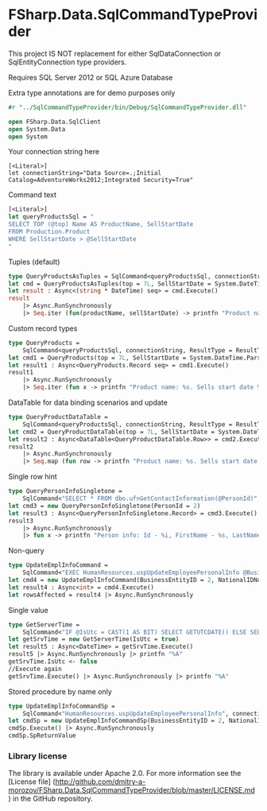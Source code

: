 FSharp.Data.SqlCommandTypeProvider
==============================

This project IS NOT replacement for either SqlDataConnection or SqlEntityConnection type providers.

Requires SQL Server 2012 or SQL Azure Database

Extra type annotations are for demo purposes only

```ocaml
#r "../SqlCommandTypeProvider/bin/Debug/SqlCommandTypeProvider.dll"

open FSharp.Data.SqlClient
open System.Data
open System
```
Your connection string here
```
[<Literal>]
let connectionString="Data Source=.;Initial Catalog=AdventureWorks2012;Integrated Security=True"
```

Command text
```ocaml
[<Literal>]
let queryProductsSql = " 
SELECT TOP (@top) Name AS ProductName, SellStartDate
FROM Production.Product 
WHERE SellStartDate > @SellStartDate
"
```

Tuples (default)
```ocaml
type QueryProductsAsTuples = SqlCommand<queryProductsSql, connectionString>
let cmd = QueryProductsAsTuples(top = 7L, SellStartDate = System.DateTime.Parse "2002-06-01")
let result : Async<(string * DateTime) seq> = cmd.Execute()
result 
    |> Async.RunSynchronously 
    |> Seq.iter (fun(productName, sellStartDate) -> printfn "Product name: %s. Sells start date %A" productName sellStartDate)
```
Custom record types
```ocaml
type QueryProducts = 
    SqlCommand<queryProductsSql, connectionString, ResultType = ResultType.Records>
let cmd1 = QueryProducts(top = 7L, SellStartDate = System.DateTime.Parse "2002-06-01")
let result1 : Async<QueryProducts.Record seq> = cmd1.Execute()
result1 
    |> Async.RunSynchronously 
    |> Seq.iter (fun x -> printfn "Product name: %s. Sells start date %A" x.ProductName x.SellStartDate)
```
DataTable for data binding scenarios and update
```ocaml
type QueryProductDataTable = 
    SqlCommand<queryProductsSql, connectionString, ResultType = ResultType.DataTable>
let cmd2 = QueryProductDataTable(top = 7L, SellStartDate = System.DateTime.Parse "2002-06-01")
let result2 : Async<DataTable<QueryProductDataTable.Row>> = cmd2.Execute() 
result2 
    |> Async.RunSynchronously 
    |> Seq.map (fun row -> printfn "Product name: %s. Sells start date %O" row.ProductName row.SellStartDate)
```
Single row hint
```ocaml
type QueryPersonInfoSingletone = 
    SqlCommand<"SELECT * FROM dbo.ufnGetContactInformation(@PersonId)", connectionString, ResultType = ResultType.Records, SingleRow=true>
let cmd3 = new QueryPersonInfoSingletone(PersonId = 2)
let result3 : Async<QueryPersonInfoSingletone.Record> = cmd3.Execute() 
result3 
    |> Async.RunSynchronously 
    |> fun x -> printfn "Person info: Id - %i, FirstName - %s, LastName - %s, JobTitle - %s, BusinessEntityType - %s" x.PersonID x.FirstName x.LastName x.JobTitle x.BusinessEntityType
```
Non-query
```ocaml
type UpdateEmplInfoCommand = 
    SqlCommand<"EXEC HumanResources.uspUpdateEmployeePersonalInfo @BusinessEntityID, @NationalIDNumber, @BirthDate, @MaritalStatus, @Gender", connectionString>
let cmd4 = new UpdateEmplInfoCommand(BusinessEntityID = 2, NationalIDNumber = "245797967", BirthDate = System.DateTime(1965, 09, 01), MaritalStatus = "S", Gender = "M")
let result4 : Async<int> = cmd4.Execute() 
let rowsAffected = result4 |> Async.RunSynchronously 
```
Single value
```ocaml
type GetServerTime = 
    SqlCommand<"IF @IsUtc = CAST(1 AS BIT) SELECT GETUTCDATE() ELSE SELECT GETDATE()", connectionString, SingleRow=true>
let getSrvTime = new GetServerTime(IsUtc = true)
let result5 : Async<DateTime> = getSrvTime.Execute()
result5 |> Async.RunSynchronously |> printfn "%A"
getSrvTime.IsUtc <- false
//Execute again
getSrvTime.Execute() |> Async.RunSynchronously |> printfn "%A"
```
Stored procedure by name only
```ocaml
type UpdateEmplInfoCommandSp = 
    SqlCommand<"HumanResources.uspUpdateEmployeePersonalInfo", connectionString, CommandType = CommandType.StoredProcedure>
let cmdSp = new UpdateEmplInfoCommandSp(BusinessEntityID = 2, NationalIDNumber = "245797967", BirthDate = System.DateTime(1965, 09, 01), MaritalStatus = "S", Gender = "F")
cmdSp.Execute() |> Async.RunSynchronously
cmdSp.SpReturnValue
```

### Library license

The library is available under Apache 2.0. For more information see the [License file] 
(http://github.com/dmitry-a-morozov/FSharp.Data.SqlCommandTypeProvider/blob/master/LICENSE.md
) in the GitHub repository.

